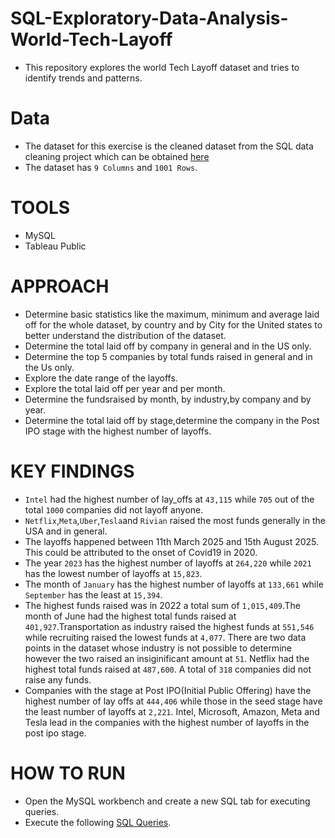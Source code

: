 # SQL-Exploratory-Data-Analysis-World-Tech-Layoff
- This repository explores the world Tech Layoff dataset and tries to identify trends and patterns.

# Data
- The dataset for this exercise is the cleaned dataset from the SQL data cleaning project which can be obtained [here](Cleaned%20dataset.csv)
- The dataset has `9 Columns` and `1001 Rows`.

# TOOLS
- MySQL
- Tableau Public

# APPROACH
- Determine basic statistics like the maximum, minimum and average laid off for the whole dataset, by country and by City for the United states to better understand the distribution of the dataset.
- Determine the total laid off by company in general and in the US only.
- Determine the top 5 companies by total funds raised in general and in the Us only.
- Explore the date range of the layoffs.
- Explore the total laid off per year and per month.
- Determine the fundsraised by month, by industry,by company and by year.
- Determine the total laid off by stage,determine the company in the Post IPO stage with the highest number of layoffs.

# KEY FINDINGS
- `Intel` had the highest number of lay_offs at `43,115` while `705` out of the total `1000` companies did not layoff anyone.
- `Netflix`,`Meta`,`Uber`,`Tesla`and `Rivian` raised the most funds generally in the USA and in general.
- The layoffs happened between 11th March 2025 and 15th August 2025. This could be attributed to the onset of Covid19 in 2020.
- The year `2023` has the highest number of layoffs at `264,220` while `2021` has the lowest number of layoffs at `15,823`.
- The month of `January` has the highest number of layoffs at `133,661` while `September` has the least at `15,394`.
- The highest funds raised was in 2022 a total sum of `1,015,409`.The month of June had the highest total funds raised at `401,927`.Transportation as industry raised the highest funds at `551,546` while recruiting raised the lowest funds at `4,077`. There are two data points in the dataset whose industry is not possible to determine however the two raised an insiginificant amount at `51`. Netflix had the highest total funds raised at `487,600`. A total of `318` companies did not raise any funds.
- Companies with the stage at Post IPO(Initial Public Offering) have the highest number of lay offs at `444,406` while those in the seed stage have the least number of layoffs at `2,221`. Intel, Microsoft, Amazon, Meta and Tesla lead in the companies with the highest number of layoffs in the post ipo stage.

# HOW TO RUN
- Open the MySQL workbench and create a new SQL tab for executing queries.
- Execute the following [SQL Queries](SQL-Exploratory-Data-Analysis-World-Tech-Layoff.sql).
